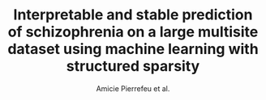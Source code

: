 ---
cat: gaia
subcat: signature
bestof: false
author: Amicie Pierrefeu et al.
title: Interpretable and stable prediction of schizophrenia on a large multisite dataset using machine learning with structured sparsity
year: 2018
type: inproceedings
url: https -//ieeexplore.ieee.org/document/8423946/
doi: 10.1109/PRNI.2018.8423946
booktitle: 2018 International Workshop on Pattern Recognition in Neuroimaging (PRNI)
---